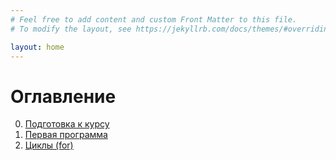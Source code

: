 ```yaml
---
# Feel free to add content and custom Front Matter to this file.
# To modify the layout, see https://jekyllrb.com/docs/themes/#overriding-theme-defaults

layout: home
---
```


# Оглавление

0. [Подготовка к курсу](./pages/0.prepare)
1. [Первая программа](./pages/1.first-program)
2. [Циклы (for)](./pages/2.for)
